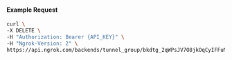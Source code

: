 <!-- Code generated for API Clients. DO NOT EDIT. -->

#### Example Request

```bash
curl \
-X DELETE \
-H "Authorization: Bearer {API_KEY}" \
-H "Ngrok-Version: 2" \
https://api.ngrok.com/backends/tunnel_group/bkdtg_2qWPsJV7O8jkOqCyIFFuNxhfkTz
```
